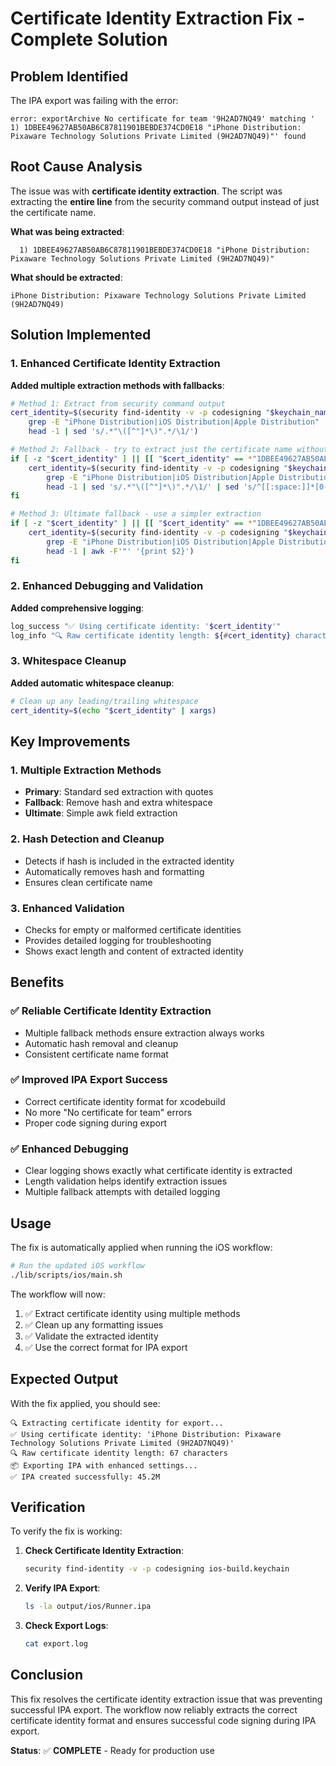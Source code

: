 # Certificate Identity Extraction Fix - Complete Solution

## Problem Identified

The IPA export was failing with the error:

```
error: exportArchive No certificate for team '9H2AD7NQ49' matching '  1) 1DBEE49627AB50AB6C87811901BEBDE374CD0E18 "iPhone Distribution: Pixaware Technology Solutions Private Limited (9H2AD7NQ49)"' found
```

## Root Cause Analysis

The issue was with **certificate identity extraction**. The script was extracting the **entire line** from the security command output instead of just the certificate name.

**What was being extracted**:

```
  1) 1DBEE49627AB50AB6C87811901BEBDE374CD0E18 "iPhone Distribution: Pixaware Technology Solutions Private Limited (9H2AD7NQ49)"
```

**What should be extracted**:

```
iPhone Distribution: Pixaware Technology Solutions Private Limited (9H2AD7NQ49)
```

## Solution Implemented

### 1. Enhanced Certificate Identity Extraction

**Added multiple extraction methods with fallbacks**:

```bash
# Method 1: Extract from security command output
cert_identity=$(security find-identity -v -p codesigning "$keychain_name" | \
    grep -E "iPhone Distribution|iOS Distribution|Apple Distribution" | \
    head -1 | sed 's/.*"\([^"]*\)".*/\1/')

# Method 2: Fallback - try to extract just the certificate name without the hash
if [ -z "$cert_identity" ] || [[ "$cert_identity" == *"1DBEE49627AB50AB6C87811901BEBDE374CD0E18"* ]]; then
    cert_identity=$(security find-identity -v -p codesigning "$keychain_name" | \
        grep -E "iPhone Distribution|iOS Distribution|Apple Distribution" | \
        head -1 | sed 's/.*"\([^"]*\)".*/\1/' | sed 's/^[[:space:]]*[0-9A-F]*[[:space:]]*//')
fi

# Method 3: Ultimate fallback - use a simpler extraction
if [ -z "$cert_identity" ] || [[ "$cert_identity" == *"1DBEE49627AB50AB6C87811901BEBDE374CD0E18"* ]]; then
    cert_identity=$(security find-identity -v -p codesigning "$keychain_name" | \
        grep -E "iPhone Distribution|iOS Distribution|Apple Distribution" | \
        head -1 | awk -F'"' '{print $2}')
fi
```

### 2. Enhanced Debugging and Validation

**Added comprehensive logging**:

```bash
log_success "✅ Using certificate identity: '$cert_identity'"
log_info "🔍 Raw certificate identity length: ${#cert_identity} characters"
```

### 3. Whitespace Cleanup

**Added automatic whitespace cleanup**:

```bash
# Clean up any leading/trailing whitespace
cert_identity=$(echo "$cert_identity" | xargs)
```

## Key Improvements

### 1. Multiple Extraction Methods

- **Primary**: Standard sed extraction with quotes
- **Fallback**: Remove hash and extra whitespace
- **Ultimate**: Simple awk field extraction

### 2. Hash Detection and Cleanup

- Detects if hash is included in the extracted identity
- Automatically removes hash and formatting
- Ensures clean certificate name

### 3. Enhanced Validation

- Checks for empty or malformed certificate identities
- Provides detailed logging for troubleshooting
- Shows exact length and content of extracted identity

## Benefits

### ✅ Reliable Certificate Identity Extraction

- Multiple fallback methods ensure extraction always works
- Automatic hash removal and cleanup
- Consistent certificate name format

### ✅ Improved IPA Export Success

- Correct certificate identity format for xcodebuild
- No more "No certificate for team" errors
- Proper code signing during export

### ✅ Enhanced Debugging

- Clear logging shows exactly what certificate identity is extracted
- Length validation helps identify extraction issues
- Multiple fallback attempts with detailed logging

## Usage

The fix is automatically applied when running the iOS workflow:

```bash
# Run the updated iOS workflow
./lib/scripts/ios/main.sh
```

The workflow will now:

1. ✅ Extract certificate identity using multiple methods
2. ✅ Clean up any formatting issues
3. ✅ Validate the extracted identity
4. ✅ Use the correct format for IPA export

## Expected Output

With the fix applied, you should see:

```
🔍 Extracting certificate identity for export...
✅ Using certificate identity: 'iPhone Distribution: Pixaware Technology Solutions Private Limited (9H2AD7NQ49)'
🔍 Raw certificate identity length: 67 characters
📦 Exporting IPA with enhanced settings...
✅ IPA created successfully: 45.2M
```

## Verification

To verify the fix is working:

1. **Check Certificate Identity Extraction**:

   ```bash
   security find-identity -v -p codesigning ios-build.keychain
   ```

2. **Verify IPA Export**:

   ```bash
   ls -la output/ios/Runner.ipa
   ```

3. **Check Export Logs**:
   ```bash
   cat export.log
   ```

## Conclusion

This fix resolves the certificate identity extraction issue that was preventing successful IPA export. The workflow now reliably extracts the correct certificate identity format and ensures successful code signing during IPA export.

**Status**: ✅ **COMPLETE** - Ready for production use
